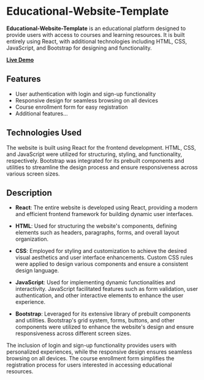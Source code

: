 # Educational-Website-Template

**Educational-Website-Template** is an educational platform designed to provide users with access to courses and learning resources. It is built entirely using React, with additional technologies including HTML, CSS, JavaScript, and Bootstrap for designing and functionality.

**[Live Demo](https://myeducationalwebsite.netlify.app/)**

## Features

- User authentication with login and sign-up functionality
- Responsive design for seamless browsing on all devices
- Course enrollment form for easy registration
- Additional features...

## Technologies Used

The website is built using React for the frontend development. HTML, CSS, and JavaScript were utilized for structuring, styling, and functionality, respectively. Bootstrap was integrated for its prebuilt components and utilities to streamline the design process and ensure responsiveness across various screen sizes.

## Description

- **React**: The entire website is developed using React, providing a modern and efficient frontend framework for building dynamic user interfaces.

- **HTML**: Used for structuring the website's components, defining elements such as headers, paragraphs, forms, and overall layout organization.

- **CSS**: Employed for styling and customization to achieve the desired visual aesthetics and user interface enhancements. Custom CSS rules were applied to design various components and ensure a consistent design language.

- **JavaScript**: Used for implementing dynamic functionalities and interactivity. JavaScript facilitated features such as form validation, user authentication, and other interactive elements to enhance the user experience.

- **Bootstrap**: Leveraged for its extensive library of prebuilt components and utilities. Bootstrap's grid system, forms, buttons, and other components were utilized to enhance the website's design and ensure responsiveness across different screen sizes.

The inclusion of login and sign-up functionality provides users with personalized experiences, while the responsive design ensures seamless browsing on all devices. The course enrollment form simplifies the registration process for users interested in accessing educational resources.

